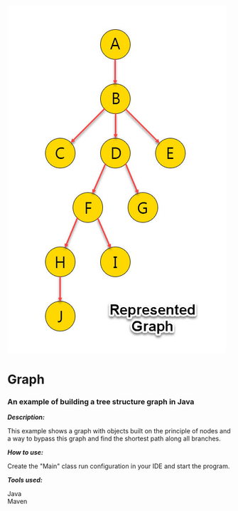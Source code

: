 
![graph](graph.jpg)

# Graph

### An example of building a tree structure graph in Java

***Description:***

This example shows a graph with objects built on the principle of nodes 
and a way to bypass this graph and find the shortest path along all branches.

***How to use:***

Create the "Main" class run configuration in your IDE and start the program.

***Tools used:***

Java <br/>
Maven <br/>
